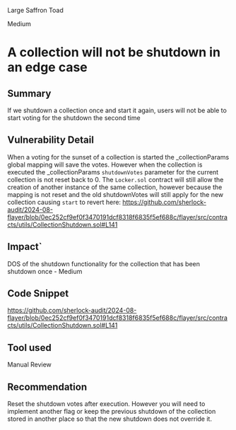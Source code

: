 Large Saffron Toad

Medium

# A collection will not be shutdown in an edge case

## Summary
If we shutdown a collection once and start it again, users will not be able to start voting for the shutdown the second time
## Vulnerability Detail
When a voting for the sunset of a collection is started the _collectionParams global mapping will save the votes. 
However when the collection is executed the _collectionParams `shutdownVotes` parameter for the current collection is not reset back to 0. The `Locker.sol` contract will still allow the creation of another instance of the same collection, however because the mapping is not reset and the old shutdownVotes will still apply for the new collection causing `start` to revert here:
https://github.com/sherlock-audit/2024-08-flayer/blob/0ec252cf9ef0f3470191dcf8318f6835f5ef688c/flayer/src/contracts/utils/CollectionShutdown.sol#L141
## Impact`
DOS of the shutdown functionality for the collection that has been shutdown once - Medium
## Code Snippet
https://github.com/sherlock-audit/2024-08-flayer/blob/0ec252cf9ef0f3470191dcf8318f6835f5ef688c/flayer/src/contracts/utils/CollectionShutdown.sol#L141
## Tool used

Manual Review

## Recommendation
Reset the shutdown votes after execution. However you will need to implement another flag or keep the previous shutdown of the collection stored in another place so that the new shutdown does not override it. 
